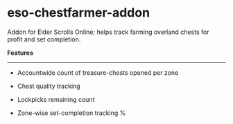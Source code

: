 # eso-chestfarmer-addon
Addon for Elder Scrolls Online; helps track farming overland chests for profit and set completion.

**Features**
- - - -
- Accountwide count of treasure-chests opened per zone

- Chest quality tracking
     
- Lockpicks remaining count

- Zone-wise set-completion tracking %

